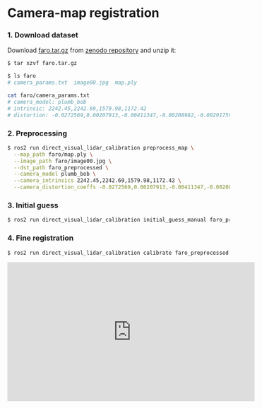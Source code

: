 # Camera-map registration

### 1. Download dataset

Download [faro.tar.gz](https://zenodo.org/record/7780490/files/faro.tar.gz?download=1) from [zenodo repository](https://zenodo.org/record/7780490) and unzip it:
```bash
$ tar xzvf faro.tar.gz
```

```bash
$ ls faro
# camera_params.txt  image00.jpg  map.ply

cat faro/camera_params.txt
# camera_model: plumb_bob
# intrinsic: 2242.45,2242.69,1579.98,1172.42
# distortion: -0.0272569,0.00207913,-0.00411347,-0.00208982,-0.00291759
```

### 2. Preprocessing

```bash
$ ros2 run direct_visual_lidar_calibration preprocess_map \
  --map_path faro/map.ply \
  --image_path faro/image00.jpg \
  --dst_path faro_preprocessed \
  --camera_model plumb_bob \
  --camera_intrinsics 2242.45,2242.69,1579.98,1172.42 \
  --camera_distortion_coeffs -0.0272569,0.00207913,-0.00411347,-0.00208982,-0.00291759
```

### 3. Initial guess

```bash
$ ros2 run direct_visual_lidar_calibration initial_guess_manual faro_preprocessed
```

### 4. Fine registration

```bash
$ ros2 run direct_visual_lidar_calibration calibrate faro_preprocessed
```

<div class="youtube">
<iframe width="560" height="315" src="https://www.youtube.com/embed/yTz07B23NXM" title="YouTube video player" frameborder="0" allow="accelerometer; autoplay; clipboard-write; encrypted-media; gyroscope; picture-in-picture; web-share" allowfullscreen></iframe>
</div>